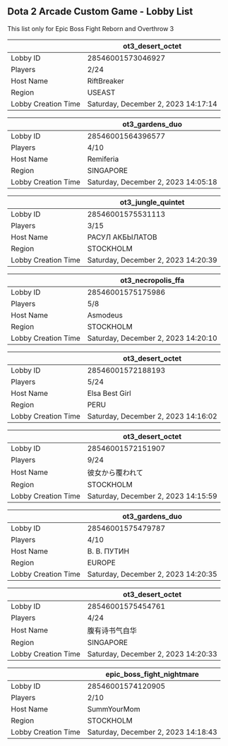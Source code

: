 ## Dota 2 Arcade Custom Game - Lobby List

This list only for Epic Boss Fight Reborn and Overthrow 3

|  | ot3_desert_octet |
| ------ | ------ |
| Lobby ID | 28546001573046927 |
| Players | 2/24 |
| Host Name | RiftBreaker |
| Region | USEAST |
| Lobby Creation Time | Saturday, December 2, 2023 14:17:14 |


|  | ot3_gardens_duo |
| ------ | ------ |
| Lobby ID | 28546001564396577 |
| Players | 4/10 |
| Host Name | Remiferia |
| Region | SINGAPORE |
| Lobby Creation Time | Saturday, December 2, 2023 14:05:18 |


|  | ot3_jungle_quintet |
| ------ | ------ |
| Lobby ID | 28546001575531113 |
| Players | 3/15 |
| Host Name | РАСУЛ АКБЫЛАТОВ |
| Region | STOCKHOLM |
| Lobby Creation Time | Saturday, December 2, 2023 14:20:39 |


|  | ot3_necropolis_ffa |
| ------ | ------ |
| Lobby ID | 28546001575175986 |
| Players | 5/8 |
| Host Name | Asmodeus |
| Region | STOCKHOLM |
| Lobby Creation Time | Saturday, December 2, 2023 14:20:10 |


|  | ot3_desert_octet |
| ------ | ------ |
| Lobby ID | 28546001572188193 |
| Players | 5/24 |
| Host Name | Elsa Best Girl |
| Region | PERU |
| Lobby Creation Time | Saturday, December 2, 2023 14:16:02 |


|  | ot3_desert_octet |
| ------ | ------ |
| Lobby ID | 28546001572151907 |
| Players | 9/24 |
| Host Name | 彼女から覆われて |
| Region | STOCKHOLM |
| Lobby Creation Time | Saturday, December 2, 2023 14:15:59 |


|  | ot3_gardens_duo |
| ------ | ------ |
| Lobby ID | 28546001575479787 |
| Players | 4/10 |
| Host Name | В. В. ПУТИН |
| Region | EUROPE |
| Lobby Creation Time | Saturday, December 2, 2023 14:20:35 |


|  | ot3_desert_octet |
| ------ | ------ |
| Lobby ID | 28546001575454761 |
| Players | 4/24 |
| Host Name | 腹有诗书气自华 |
| Region | SINGAPORE |
| Lobby Creation Time | Saturday, December 2, 2023 14:20:33 |


|  | epic_boss_fight_nightmare |
| ------ | ------ |
| Lobby ID | 28546001574120905 |
| Players | 2/10 |
| Host Name | SummYourMom |
| Region | STOCKHOLM |
| Lobby Creation Time | Saturday, December 2, 2023 14:18:43 |


